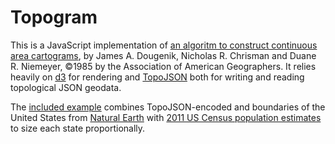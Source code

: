 # Topogram

This is a JavaScript implementation of [an algoritm to construct continuous area cartograms](http://lambert.nico.free.fr/tp/biblio/Dougeniketal1985.pdf), by James A. Dougenik, Nicholas R. Chrisman and Duane R. Niemeyer, ©1985 by the Association of American Geographers. It relies heavily on [d3](http://github.com/mbostock/d3) for rendering and [TopoJSON](http://github.com/mbostock/topojson) both for writing and reading topological JSON geodata.

The [included example](https://github.com/shawnbot/topogram/blob/master/index.html) combines TopoJSON-encoded and boundaries of the United States from [Natural Earth](http://www.naturalearthdata.com/downloads/110m-cultural-vectors/) with [2011 US Census population estimates](http://www.census.gov/popest/data/state/totals/2011/) to size each state proportionally.
